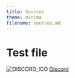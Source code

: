 ```yaml
---
title: Sources
theme: minima
filename: sources.md
---
```


# Test file

![DISCORD_ICO](null) [Discord](https://discord.com/invite/YAnjn6gNJ5)
